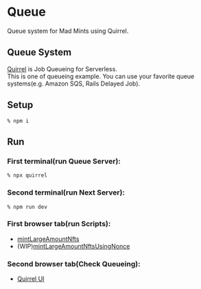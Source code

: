 # Queue
Queue system for Mad Mints using Quirrel.

## Queue System
[Quirrel](https://quirrel.dev/) is Job Queueing for Serverless.  
This is one of queueing example. You can use your favorite queue systems(e.g. Amazon SQS, Rails Delayed Job).

## Setup
```
% npm i
```

## Run
### First terminal(run Queue Server):
```
% npx quirrel
```

### Second terminal(run Next Server):
```
% npm run dev
```

### First browser tab(run Scripts):
- [mintLargeAmountNfts](http://localhost:3000/api/mintLargeAmountNfts)
- (WIP)[mintLargeAmountNftsUsingNonce](http://localhost:3000/api/mintLargeAmountNftsUsingNonce)

### Second browser tab(Check Queueing):
- [Quirrel UI](https://ui.quirrel.dev/activity-log)